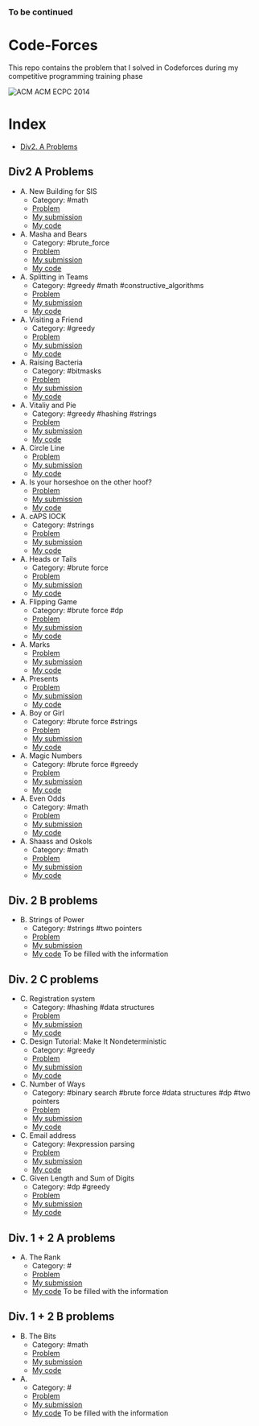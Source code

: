 ### To be continued
# Code-Forces
This repo contains the problem that I solved in Codeforces during my competitive programming training phase

![ACM](https://user-images.githubusercontent.com/49837627/152930703-b6f57155-9d97-4a04-92d2-df7a86e6e3c1.jpg)
ACM ECPC 2014

# Index
- [Div2. A Problems](Div2_A_Problems)

## Div2 A Problems
- A. New Building for SIS
  - Category: #math
  - [Problem](https://codeforces.com/problemset/problem/1020/a)
  - [My submission](https://codeforces.com/contest/1020/submission/41535334)
  - [My code](https://github.com/baraaHassan/Code-Forces/blob/main/A.%20New%20Building%20for%20SIS)
- A. Masha and Bears
  - Category: #brute_force
  - [Problem](https://codeforces.com/contest/907/problem/A)
  - [My submission](https://codeforces.com/contest/907/submission/33588207)
  - [My code](https://github.com/baraaHassan/Code-Forces/blob/main/A.%20Masha%20and%20Bears.cpp)
- A. Splitting in Teams
  - Category: #greedy #math #constructive_algorithms
  - [Problem](https://codeforces.com/contest/899/problem/A)
  - [My submission](https://codeforces.com/contest/899/submission/33536755)
  - [My code](https://github.com/baraaHassan/Code-Forces/blob/main/A.%20Splitting%20in%20Teams.cpp)
- A. Visiting a Friend
  - Category: #greedy
  - [Problem](https://codeforces.com/contest/902/problem/A)
  - [My submission](https://codeforces.com/contest/902/submission/33484482)
  - [My code](https://github.com/baraaHassan/Code-Forces/blob/main/A.%20Visiting%20a%20Friend.cpp)
- A. Raising Bacteria
  - Category: #bitmasks
  - [Problem](https://codeforces.com/contest/579/problem/A)
  - [My submission](https://codeforces.com/contest/579/submission/13120418)
  - [My code](https://github.com/baraaHassan/Code-Forces/blob/main/A.%20Raising%20Bacteria.cpp)
- A. Vitaliy and Pie
  - Category: #greedy #hashing #strings
  - [Problem](https://codeforces.com/contest/525/problem/A)
  - [My submission](https://codeforces.com/contest/525/submission/10599501)
  - [My code](https://github.com/baraaHassan/Code-Forces/blob/main/A.%20Vitaliy%20and%20Pie.cpp)
- A. Circle Line
  - [Problem](https://codeforces.com/contest/278/problem/A)
  - [My submission](https://codeforces.com/contest/278/submission/9809024)
  - [My code](https://github.com/baraaHassan/Code-Forces/blob/main/A.%20Circle%20Line.cpp)
- A. Is your horseshoe on the other hoof?
  - [Problem](https://codeforces.com/contest/228/problem/A)
  - [My submission](https://codeforces.com/contest/228/submission/9594717)
  - [My code](https://github.com/baraaHassan/Code-Forces/blob/main/A.%20Is%20your%20horseshoe%20on%20the%20other%20hoof.cpp)
- A. cAPS lOCK
  - Category: #strings
  - [Problem](https://codeforces.com/contest/131/problem/A)
  - [My submission](https://codeforces.com/contest/131/submission/9594654)
  - [My code](https://github.com/baraaHassan/Code-Forces/blob/main/A.%20cAPS%20lOCK.cpp)
- A. Heads or Tails
  - Category: #brute force
  - [Problem](https://codeforces.com/contest/242/problem/A)
  - [My submission](https://codeforces.com/contest/242/submission/9594578)
  - [My code](https://github.com/baraaHassan/Code-Forces/blob/main/A.%20Heads%20or%20Tails.cpp)
- A. Flipping Game
  - Category: #brute force #dp
  - [Problem](https://codeforces.com/contest/327/problem/A)
  - [My submission](https://codeforces.com/contest/327/submission/9570775)
  - [My code](https://github.com/baraaHassan/Code-Forces/blob/main/A.%20Flipping%20Game.cpp)
- A. Marks
  - [Problem](https://codeforces.com/contest/152/problem/A)
  - [My submission](https://codeforces.com/contest/152/submission/9559609)
  - [My code](https://github.com/baraaHassan/Code-Forces/blob/main/A.%20Marks.cpp)
- A. Presents
  - [Problem](https://codeforces.com/contest/136/problem/A)
  - [My submission](https://codeforces.com/contest/136/submission/9559165)
  - [My code](https://github.com/baraaHassan/Code-Forces/blob/main/A.%20Presents.cpp)
- A. Boy or Girl
  - Category: #brute force #strings
  - [Problem](https://codeforces.com/contest/236/problem/A)
  - [My submission](https://codeforces.com/contest/236/submission/9559033)
  - [My code](https://github.com/baraaHassan/Code-Forces/blob/main/A.%20Boy%20or%20Girl.cpp)
- A. Magic Numbers
  - Category: #brute force #greedy
  - [Problem](https://codeforces.com/contest/320/problem/A)
  - [My submission](https://codeforces.com/contest/320/submission/9550345)
  - [My code](https://github.com/baraaHassan/Code-Forces/blob/main/A.%20Magic%20Numbers.cpp)
- A. Even Odds
  - Category: #math
  - [Problem](https://codeforces.com/contest/318/problem/A)
  - [My submission](https://codeforces.com/contest/318/submission/9550024)
  - [My code](https://github.com/baraaHassan/Code-Forces/blob/main/A.%20Even%20Odds.cpp)
- A. Shaass and Oskols
  - Category: #math
  - [Problem](https://codeforces.com/contest/294/problem/A)
  - [My submission](https://codeforces.com/contest/294/submission/9549722)
  - [My code](https://github.com/baraaHassan/Code-Forces/blob/main/A.%20Shaass%20and%20Oskols.cpp)
<!--
- A. 
  - Category: #
  - [Problem]()
  - [My submission]()
  - [My code]()
- A. 
  - Category: #
  - [Problem]()
  - [My submission]()
  - [My code]()
- A. 
  - Category: #
  - [Problem]()
  - [My submission]()
  - [My code]()
- A. 
  - Category: #
  - [Problem]()
  - [My submission]()
  - [My code]()
- A. 
  - Category: #
  - [Problem]()
  - [My submission]()
  - [My code]()
- A. 
  - Category: #
  - [Problem]()
  - [My submission]()
  - [My code]()
- A. 
  - Category: #
  - [Problem]()
  - [My submission]()
  - [My code]()
- A. 
  - Category: #
  - [Problem]()
  - [My submission]()
  - [My code]()
- A. 
  - Category: #
  - [Problem]()
  - [My submission]()
  - [My code]()
- A. 
  - Category: #
  - [Problem]()
  - [My submission]()
  - [My code]()
- A. 
  - Category: #
  - [Problem]()
  - [My submission]()
  - [My code]()
- A. 
  - Category: #
  - [Problem]()
  - [My submission]()
  - [My code]()
- A. 
  - Category: #
  - [Problem]()
  - [My submission]()
  - [My code]()
- A. 
  - Category: #
  - [Problem]()
  - [My submission]()
  - [My code]()
- A. 
  - Category: #
  - [Problem]()
  - [My submission]()
  - [My code]()
- A. 
  - Category: #
  - [Problem]()
  - [My submission]()
  - [My code]()
- A. 
  - Category: #
  - [Problem]()
  - [My submission]()
  - [My code]()
- A. 
  - Category: #
  - [Problem]()
  - [My submission]()
  - [My code]()
- A. 
  - Category: #
  - [Problem]()
  - [My submission]()
  - [My code]()
- A. 
  - Category: #
  - [Problem]()
  - [My submission]()
  - [My code]()
- A. 
  - Category: #
  - [Problem]()
  - [My submission]()
  - [My code]()
-->
## Div. 2 B problems
- B. Strings of Power
  - Category: #strings #two pointers
  - [Problem](https://codeforces.com/contest/318/problem/B)
  - [My submission](https://codeforces.com/contest/318/submission/3987286)
  - [My code](https://github.com/baraaHassan/Code-Forces/blob/main/B.%20Strings%20of%20Power.cpp)
To be filled with the information
## Div. 2 C problems
- C. Registration system 
  - Category: #hashing #data structures
  - [Problem](https://codeforces.com/contest/4/problem/C)
  - [My submission](https://codeforces.com/contest/4/submission/4004069)
  - [My code](https://github.com/baraaHassan/Code-Forces/blob/main/C.%20Registration%20system.cpp)
- C. Design Tutorial: Make It Nondeterministic
  - Category: #greedy
  - [Problem](https://codeforces.com/contest/472/problem/C)
  - [My submission](https://codeforces.com/contest/472/submission/8006472)
  - [My code](https://github.com/baraaHassan/Code-Forces/blob/main/C.%20Design%20Tutorial:%20Make%20It%20Nondeterministic.cpp)
- C. Number of Ways
  - Category: #binary search #brute force #data structures #dp #two pointers
  - [Problem](https://codeforces.com/contest/466/problem/C)
  - [My submission](https://codeforces.com/contest/466/submission/7853629)
  - [My code](https://github.com/baraaHassan/Code-Forces/blob/main/C.%20Number%20of%20Ways.cpp)
- C. Email address
  - Category: #expression parsing
  - [Problem](https://codeforces.com/contest/41/problem/C)
  - [My submission](https://codeforces.com/contest/41/submission/5784939)
  - [My code](https://github.com/baraaHassan/Code-Forces/blob/main/C.%20Email%20address.cpp)
- C. Given Length and Sum of Digits
  - Category: #dp #greedy
  - [Problem](https://codeforces.com/contest/489/problem/C)
  - [My submission](https://codeforces.com/contest/489/submission/20723095)
  - [My code](https://github.com/baraaHassan/Code-Forces/blob/main/C.%20Given%20Length%20and%20Sum%20of%20Digits.cpp)
## Div. 1 + 2 A problems
- A. The Rank
  - Category: #
  - [Problem](https://codeforces.com/contest/1017/problem/A)
  - [My submission](https://codeforces.com/contest/1017/problem/A)
  - [My code](https://github.com/baraaHassan/Code-Forces/blob/main/A.%20The%20Rank.cpp)
To be filled with the information
## Div. 1 + 2 B problems
- B. The Bits
  - Category: #math
  - [Problem](https://codeforces.com/contest/1017/problem/B)
  - [My submission](https://codeforces.com/contest/1017/submission/41433572)
  - [My code](https://github.com/baraaHassan/Code-Forces/blob/main/B.%20The%20Bits.cpp)
- A. 
  - Category: #
  - [Problem]()
  - [My submission]()
  - [My code]()
To be filled with the information
